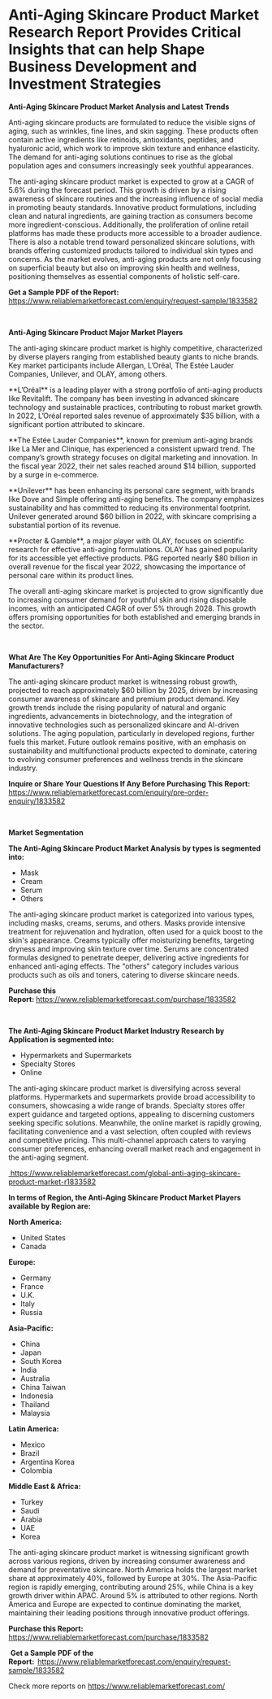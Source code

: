 <p><h1>Anti-Aging Skincare Product Market Research Report Provides Critical Insights that can help Shape Business Development and Investment Strategies</h1></p><p><strong>Anti-Aging Skincare Product Market Analysis and Latest Trends</strong></p>
<p><p>Anti-aging skincare products are formulated to reduce the visible signs of aging, such as wrinkles, fine lines, and skin sagging. These products often contain active ingredients like retinoids, antioxidants, peptides, and hyaluronic acid, which work to improve skin texture and enhance elasticity. The demand for anti-aging solutions continues to rise as the global population ages and consumers increasingly seek youthful appearances.</p><p>The anti-aging skincare product market is expected to grow at a CAGR of 5.6% during the forecast period. This growth is driven by a rising awareness of skincare routines and the increasing influence of social media in promoting beauty standards. Innovative product formulations, including clean and natural ingredients, are gaining traction as consumers become more ingredient-conscious. Additionally, the proliferation of online retail platforms has made these products more accessible to a broader audience. There is also a notable trend toward personalized skincare solutions, with brands offering customized products tailored to individual skin types and concerns. As the market evolves, anti-aging products are not only focusing on superficial beauty but also on improving skin health and wellness, positioning themselves as essential components of holistic self-care.</p></p>
<p><strong>Get a Sample PDF of the Report:&nbsp;</strong> <a href="https://www.reliablemarketforecast.com/enquiry/request-sample/1833582?utm_campaign=2315&utm_medium=2&utm_source=Github&utm_content=ia&utm_term=26032025&utm_id=anti-aging-skincare-product">https://www.reliablemarketforecast.com/enquiry/request-sample/1833582</a></p>
<p>&nbsp;</p>
<p><strong>Anti-Aging Skincare Product Major Market Players</strong></p>
<p><p>The anti-aging skincare product market is highly competitive, characterized by diverse players ranging from established beauty giants to niche brands. Key market participants include Allergan, L’Oréal, The Estée Lauder Companies, Unilever, and OLAY, among others.</p><p>**L’Oréal** is a leading player with a strong portfolio of anti-aging products like Revitalift. The company has been investing in advanced skincare technology and sustainable practices, contributing to robust market growth. In 2022, L’Oréal reported sales revenue of approximately $35 billion, with a significant portion attributed to skincare.</p><p>**The Estée Lauder Companies**, known for premium anti-aging brands like La Mer and Clinique, has experienced a consistent upward trend. The company’s growth strategy focuses on digital marketing and innovation. In the fiscal year 2022, their net sales reached around $14 billion, supported by a surge in e-commerce.</p><p>**Unilever** has been enhancing its personal care segment, with brands like Dove and Simple offering anti-aging benefits. The company emphasizes sustainability and has committed to reducing its environmental footprint. Unilever generated around $60 billion in 2022, with skincare comprising a substantial portion of its revenue.</p><p>**Procter & Gamble**, a major player with OLAY, focuses on scientific research for effective anti-aging formulations. OLAY has gained popularity for its accessible yet effective products. P&G reported nearly $80 billion in overall revenue for the fiscal year 2022, showcasing the importance of personal care within its product lines.</p><p>The overall anti-aging skincare market is projected to grow significantly due to increasing consumer demand for youthful skin and rising disposable incomes, with an anticipated CAGR of over 5% through 2028. This growth offers promising opportunities for both established and emerging brands in the sector.</p></p>
<p>&nbsp;</p>
<p><strong>What Are The Key Opportunities For Anti-Aging Skincare Product Manufacturers?</strong></p>
<p><p>The anti-aging skincare product market is witnessing robust growth, projected to reach approximately $60 billion by 2025, driven by increasing consumer awareness of skincare and premium product demand. Key growth trends include the rising popularity of natural and organic ingredients, advancements in biotechnology, and the integration of innovative technologies such as personalized skincare and AI-driven solutions. The aging population, particularly in developed regions, further fuels this market. Future outlook remains positive, with an emphasis on sustainability and multifunctional products expected to dominate, catering to evolving consumer preferences and wellness trends in the skincare industry.</p></p>
<p><strong>Inquire or Share Your Questions If Any Before Purchasing This Report:</strong> <a href="https://www.reliablemarketforecast.com/enquiry/pre-order-enquiry/1833582?utm_campaign=2315&utm_medium=2&utm_source=Github&utm_content=ia&utm_term=26032025&utm_id=anti-aging-skincare-product">https://www.reliablemarketforecast.com/enquiry/pre-order-enquiry/1833582</a></p>
<p>&nbsp;</p>
<p><strong>Market Segmentation</strong></p>
<p><strong>The Anti-Aging Skincare Product Market Analysis by types is segmented into:</strong></p>
<p><ul><li>Mask</li><li>Cream</li><li>Serum</li><li>Others</li></ul></p>
<p><p>The anti-aging skincare product market is categorized into various types, including masks, creams, serums, and others. Masks provide intensive treatment for rejuvenation and hydration, often used for a quick boost to the skin's appearance. Creams typically offer moisturizing benefits, targeting dryness and improving skin texture over time. Serums are concentrated formulas designed to penetrate deeper, delivering active ingredients for enhanced anti-aging effects. The "others" category includes various products such as oils and toners, catering to diverse skincare needs.</p></p>
<p><strong>Purchase this Report:&nbsp;</strong><a href="https://www.reliablemarketforecast.com/purchase/1833582?utm_campaign=2315&utm_medium=2&utm_source=Github&utm_content=ia&utm_term=26032025&utm_id=anti-aging-skincare-product">https://www.reliablemarketforecast.com/purchase/1833582</a></p>
<p>&nbsp;</p>
<p><strong>The Anti-Aging Skincare Product Market Industry Research by Application is segmented into:</strong></p>
<p><ul><li>Hypermarkets and Supermarkets</li><li>Specialty Stores</li><li>Online</li></ul></p>
<p><p>The anti-aging skincare product market is diversifying across several platforms. Hypermarkets and supermarkets provide broad accessibility to consumers, showcasing a wide range of brands. Specialty stores offer expert guidance and targeted options, appealing to discerning customers seeking specific solutions. Meanwhile, the online market is rapidly growing, facilitating convenience and a vast selection, often coupled with reviews and competitive pricing. This multi-channel approach caters to varying consumer preferences, enhancing overall market reach and engagement in the anti-aging segment.</p></p>
<p><a href="https://www.reliablemarketforecast.com/global-anti-aging-skincare-product-market-r1833582?utm_campaign=2315&utm_medium=2&utm_source=Github&utm_content=ia&utm_term=26032025&utm_id=anti-aging-skincare-product">&nbsp;https://www.reliablemarketforecast.com/global-anti-aging-skincare-product-market-r1833582</a></p>
<p><strong>In terms of Region, the Anti-Aging Skincare Product Market Players available by Region are:</strong></p>
<p>
    <p> <strong> North America: </strong>
        <ul>
            <li>United States</li>
            <li>Canada</li>
        </ul>
        </p> 
    <p> <strong> Europe: </strong>
        <ul>
            <li>Germany</li>
            <li>France</li>
            <li>U.K.</li>
            <li>Italy</li>
            <li>Russia</li>
        </ul>
        </p> 
    <p> <strong> Asia-Pacific: </strong>
        <ul>
            <li>China</li>
            <li>Japan</li>
            <li>South Korea</li>
            <li>India</li>
            <li>Australia</li>
            <li>China Taiwan</li>
            <li>Indonesia</li>
            <li>Thailand</li>
            <li>Malaysia</li>
        </ul>
        </p> 
    <p> <strong> Latin America: </strong>
        <ul>
            <li>Mexico</li>
            <li>Brazil</li>
            <li>Argentina Korea</li>
            <li>Colombia</li>
        </ul>
        </p> 
    <p> <strong> Middle East & Africa: </strong>
        <ul>
            <li>Turkey</li>
            <li>Saudi</li>
            <li>Arabia</li>
            <li>UAE</li>
            <li>Korea</li>
        </ul>
    </p>
    </p>
<p><p>The anti-aging skincare product market is witnessing significant growth across various regions, driven by increasing consumer awareness and demand for preventative skincare. North America holds the largest market share at approximately 40%, followed by Europe at 30%. The Asia-Pacific region is rapidly emerging, contributing around 25%, while China is a key growth driver within APAC. Around 5% is attributed to other regions. North America and Europe are expected to continue dominating the market, maintaining their leading positions through innovative product offerings.</p></p>
<p><strong>Purchase this Report: </strong><a href="https://www.reliablemarketforecast.com/purchase/1833582?utm_campaign=2315&utm_medium=2&utm_source=Github&utm_content=ia&utm_term=26032025&utm_id=anti-aging-skincare-product">https://www.reliablemarketforecast.com/purchase/1833582</a></p>
<p>&nbsp;<strong>Get a Sample PDF of the Report:&nbsp;&nbsp;</strong><a href="https://www.reliablemarketforecast.com/enquiry/request-sample/1833582?utm_campaign=2315&utm_medium=2&utm_source=Github&utm_content=ia&utm_term=26032025&utm_id=anti-aging-skincare-product">https://www.reliablemarketforecast.com/enquiry/request-sample/1833582</a></p>
<p><strong></strong></p>
<p>Check more reports on <a href="https://www.reliablemarketforecast.com/?utm_campaign=2315&utm_medium=2&utm_source=Github&utm_content=ia&utm_term=26032025&utm_id=anti-aging-skincare-product">https://www.reliablemarketforecast.com/</a></p>
